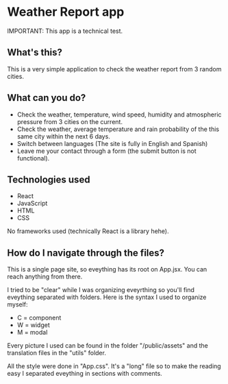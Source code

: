 # Weather Report app

IMPORTANT: This app is a technical test.

## What's this?

This is a very simple application to check the weather report from 3 random cities. 

## What can you do?

- Check the weather, temperature, wind speed, humidity and atmospheric pressure from 3 cities on the current.
- Check the weather, average temperature and rain probability of the this same city within the next 6 days.
- Switch between languages (The site is fully in English and Spanish)
- Leave me your contact through a form (the submit button is not functional).

## Technologies used

- React 
- JavaScript
- HTML
- CSS

No frameworks used (technically React is a library hehe).

## How do I navigate through the files?

This is a single page site, so eveything has its root on App.jsx. You can reach anything from there.

I tried to be "clear" while I was organizing eveyrthing so you'll find eveything separated with folders. Here is the syntax I used to organize myself:

- C = component
- W = widget
- M = modal

Every picture I used can be found in the folder "/public/assets" and the translation files in the "utils" folder.

All the style were done in "App.css". It's a "long" file so to make the reading easy I separated eveything in sections with comments.





